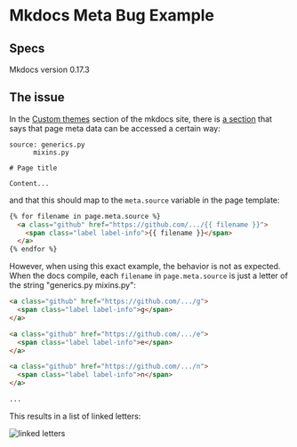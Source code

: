 # Mkdocs Meta Bug Example
## Specs

Mkdocs version 0.17.3

## The issue

In the [Custom themes](https://www.mkdocs.org/user-guide/custom-themes/) section of the mkdocs site, there is [a section](https://www.mkdocs.org/user-guide/custom-themes/#pagemeta) that says that page meta data can be accessed a certain way:

```
source: generics.py
      mixins.py

# Page title

Content...
```

and that this should map to the `meta.source` variable in the page template:

```html
{% for filename in page.meta.source %}
  <a class="github" href="https://github.com/.../{{ filename }}">
    <span class="label label-info">{{ filename }}</span>
  </a>
{% endfor %}
```

However, when using this exact example, the behavior is not as expected. When the docs compile, each `filename` in `page.meta.source` is just a letter of the string "generics.py mixins.py":

```html
<a class="github" href="https://github.com/.../g">
  <span class="label label-info">g</span>
</a>

<a class="github" href="https://github.com/.../e">
  <span class="label label-info">e</span>
</a>

<a class="github" href="https://github.com/.../n">
  <span class="label label-info">n</span>
</a>

...
```

This results in a list of linked letters:

![linked letters](https://user-images.githubusercontent.com/10889800/42520059-5a9d677c-8433-11e8-8018-7ea3b2c391b5.png)
